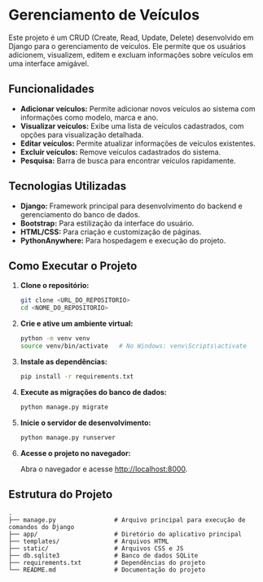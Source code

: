 # Gerenciamento de Veículos

Este projeto é um CRUD (Create, Read, Update, Delete) desenvolvido em Django para o gerenciamento de veículos. Ele permite que os usuários adicionem, visualizem, editem e excluam informações sobre veículos em uma interface amigável.

## Funcionalidades

- **Adicionar veículos:** Permite adicionar novos veículos ao sistema com informações como modelo, marca e ano.
- **Visualizar veículos:** Exibe uma lista de veículos cadastrados, com opções para visualização detalhada.
- **Editar veículos:** Permite atualizar informações de veículos existentes.
- **Excluir veículos:** Remove veículos cadastrados do sistema.
- **Pesquisa:** Barra de busca para encontrar veículos rapidamente.

## Tecnologias Utilizadas

- **Django:** Framework principal para desenvolvimento do backend e gerenciamento do banco de dados.
- **Bootstrap:** Para estilização da interface do usuário.
- **HTML/CSS:** Para criação e customização de páginas.
- **PythonAnywhere:** Para hospedagem e execução do projeto.

## Como Executar o Projeto

1. **Clone o repositório:**

   ```bash
   git clone <URL_DO_REPOSITORIO>
   cd <NOME_DO_REPOSITORIO>
   ```

2. **Crie e ative um ambiente virtual:**

   ```bash
   python -m venv venv
   source venv/bin/activate   # No Windows: venv\Scripts\activate
   ```

3. **Instale as dependências:**

   ```bash
   pip install -r requirements.txt
   ```

4. **Execute as migrações do banco de dados:**

   ```bash
   python manage.py migrate
   ```

5. **Inicie o servidor de desenvolvimento:**

   ```bash
   python manage.py runserver
   ```

6. **Acesse o projeto no navegador:**

   Abra o navegador e acesse [http://localhost:8000](http://localhost:8000).

## Estrutura do Projeto

```plaintext
.
├── manage.py                # Arquivo principal para execução de comandos do Django
├── app/                     # Diretório do aplicativo principal
├── templates/               # Arquivos HTML
├── static/                  # Arquivos CSS e JS
├── db.sqlite3               # Banco de dados SQLite
├── requirements.txt         # Dependências do projeto
└── README.md                # Documentação do projeto
```

